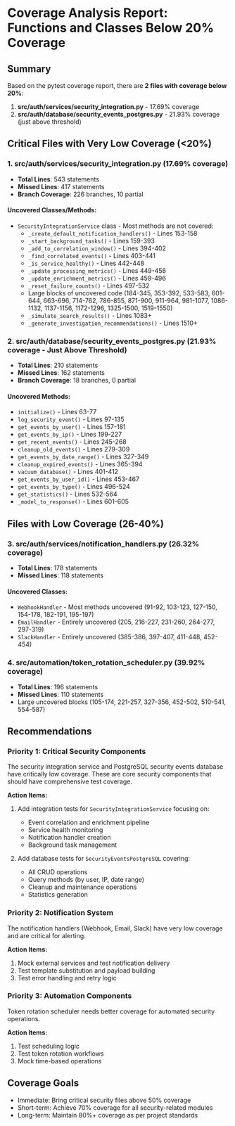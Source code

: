 # Coverage Analysis Report: Functions and Classes Below 20% Coverage

## Summary
Based on the pytest coverage report, there are **2 files with coverage below 20%**:

1. **src/auth/services/security_integration.py** - 17.69% coverage
2. **src/auth/database/security_events_postgres.py** - 21.93% coverage (just above threshold)

## Critical Files with Very Low Coverage (<20%)

### 1. src/auth/services/security_integration.py (17.69% coverage)
- **Total Lines**: 543 statements
- **Missed Lines**: 417 statements
- **Branch Coverage**: 226 branches, 10 partial

#### Uncovered Classes/Methods:
- `SecurityIntegrationService` class - Most methods are not covered:
  - `_create_default_notification_handlers()` - Lines 153-158
  - `_start_background_tasks()` - Lines 159-393
  - `_add_to_correlation_window()` - Lines 394-402
  - `_find_correlated_events()` - Lines 403-441
  - `_is_service_healthy()` - Lines 442-448
  - `_update_processing_metrics()` - Lines 449-458
  - `_update_enrichment_metrics()` - Lines 459-496
  - `_reset_failure_counts()` - Lines 497-532
  - Large blocks of uncovered code (184-345, 353-392, 533-583, 601-644, 663-696, 714-762, 786-855, 871-900, 911-964, 981-1077, 1086-1132, 1137-1156, 1172-1296, 1325-1500, 1519-1550)
  - `_simulate_search_results()` - Lines 1083+
  - `_generate_investigation_recommendations()` - Lines 1510+

### 2. src/auth/database/security_events_postgres.py (21.93% coverage - Just Above Threshold)
- **Total Lines**: 210 statements  
- **Missed Lines**: 162 statements
- **Branch Coverage**: 18 branches, 0 partial

#### Uncovered Methods:
- `initialize()` - Lines 63-77
- `log_security_event()` - Lines 97-135
- `get_events_by_user()` - Lines 157-181
- `get_events_by_ip()` - Lines 199-227
- `get_recent_events()` - Lines 245-268
- `cleanup_old_events()` - Lines 279-309
- `get_events_by_date_range()` - Lines 327-349
- `cleanup_expired_events()` - Lines 365-394
- `vacuum_database()` - Lines 401-412
- `get_events_by_user_id()` - Lines 453-467
- `get_events_by_type()` - Lines 496-524
- `get_statistics()` - Lines 532-564
- `_model_to_response()` - Lines 601-605

## Files with Low Coverage (26-40%)

### 3. src/auth/services/notification_handlers.py (26.32% coverage)
- **Total Lines**: 178 statements
- **Missed Lines**: 118 statements

#### Uncovered Classes:
- `WebhookHandler` - Most methods uncovered (91-92, 103-123, 127-150, 154-178, 182-191, 195-197)
- `EmailHandler` - Entirely uncovered (205, 216-227, 231-260, 264-277, 297-319)  
- `SlackHandler` - Entirely uncovered (385-386, 397-407, 411-448, 452-454)

### 4. src/automation/token_rotation_scheduler.py (39.92% coverage)
- **Total Lines**: 196 statements
- **Missed Lines**: 110 statements
- Large uncovered blocks (105-174, 221-257, 327-356, 452-502, 510-541, 554-587)

## Recommendations

### Priority 1: Critical Security Components
The security integration service and PostgreSQL security events database have critically low coverage. These are core security components that should have comprehensive test coverage.

**Action Items:**
1. Add integration tests for `SecurityIntegrationService` focusing on:
   - Event correlation and enrichment pipeline
   - Service health monitoring
   - Notification handler creation
   - Background task management
   
2. Add database tests for `SecurityEventsPostgreSQL` covering:
   - All CRUD operations
   - Query methods (by user, IP, date range)
   - Cleanup and maintenance operations
   - Statistics generation

### Priority 2: Notification System
The notification handlers (Webhook, Email, Slack) have very low coverage and are critical for alerting.

**Action Items:**
1. Mock external services and test notification delivery
2. Test template substitution and payload building
3. Test error handling and retry logic

### Priority 3: Automation Components  
Token rotation scheduler needs better coverage for automated security operations.

**Action Items:**
1. Test scheduling logic
2. Test token rotation workflows
3. Mock time-based operations

## Coverage Goals
- Immediate: Bring critical security files above 50% coverage
- Short-term: Achieve 70% coverage for all security-related modules
- Long-term: Maintain 80%+ coverage as per project standards